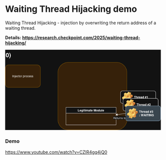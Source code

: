 # Waiting Thread Hijacking demo

Waiting Thread Hijacking - injection by overwriting the return address of a waiting thread.

**Details: https://research.checkpoint.com/2025/waiting-thread-hijacking/**

![](img/animation.gif)


### Demo

https://www.youtube.com/watch?v=CZIR4gq4jQ0
